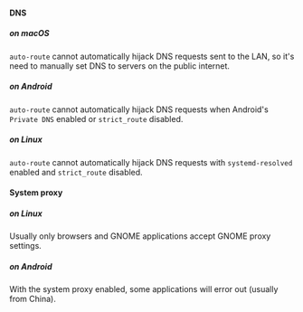 #### DNS

##### on macOS

`auto-route` cannot automatically hijack DNS requests sent to the LAN, so it's need to manually set DNS to servers on
the public internet.

##### on Android

`auto-route` cannot automatically hijack DNS requests when Android's `Private DNS` enabled or `strict_route` disabled.

##### on Linux

`auto-route` cannot automatically hijack DNS requests with `systemd-resolved` enabled and `strict_route` disabled.

#### System proxy

##### on Linux

Usually only browsers and GNOME applications accept GNOME proxy settings.

##### on Android

With the system proxy enabled, some applications will error out (usually from China).